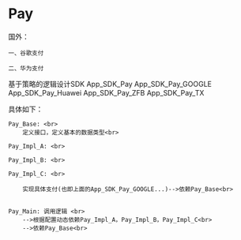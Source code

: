 # Pay


国外：

    一、谷歌支付

    二、华为支付

基于策略的逻辑设计SDK
App_SDK_Pay
            App_SDK_Pay_GOOGLE
            App_SDK_Pay_Huawei
            App_SDK_Pay_ZFB
            App_SDK_Pay_TX
            
            
       
 具体如下：           
    
    Pay_Base: <br>
        定义接口，定义基本的数据类型<br>
 
    Pay_Impl_A: <br>

    Pay_Impl_B: <br>

    Pay_Impl_C: <br>
    
        实现具体支付(也即上面的App_SDK_Pay_GOOGLE...)-->依赖Pay_Base<br>


    Pay_Main: 调用逻辑 <br>
        -->根据配置动态依赖Pay_Impl_A，Pay_Impl_B，Pay_Impl_C<br>
        -->依赖Pay_Base<br>





